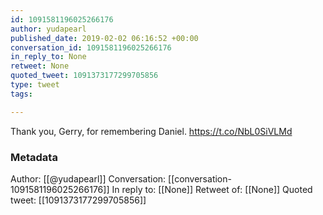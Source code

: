 ```yaml
---
id: 1091581196025266176
author: yudapearl
published_date: 2019-02-02 06:16:52 +00:00
conversation_id: 1091581196025266176
in_reply_to: None
retweet: None
quoted_tweet: 1091373177299705856
type: tweet
tags:

---
```


Thank you, Gerry, for remembering Daniel. https://t.co/NbL0SiVLMd

### Metadata

Author: [[@yudapearl]]
Conversation: [[conversation-1091581196025266176]]
In reply to: [[None]]
Retweet of: [[None]]
Quoted tweet: [[1091373177299705856]]
